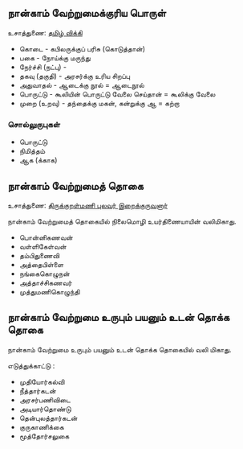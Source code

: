 ## நான்காம் வேற்றுமைக்குரிய பொருள் 
உசாத்துணை: [தமிழ் விக்கி](https://ta.wikipedia.org/s/93k)

* கொடை - கபிலருக்குப் பரிசு (கொடுத்தான்)
* பகை - நோய்க்கு மருந்து
* நேர்ச்சி (நட்பு) - 
* தகவு (தகுதி) - அரசர்க்கு உரிய சிறப்பு 
* அதுவாதல் - ஆடைக்கு நூல் = ஆடைநூல்
* பொருட்டு - கூலியின் பொருட்டு வேலை செய்தான் = கூலிக்கு வேலை
* முறை (உறவு) - தந்தைக்கு மகன், கன்றுக்கு ஆ = கற்றா

### சொல்லுருபுகள்
* பொருட்டு
* நிமித்தம்
* ஆக (க்காக)

## நான்காம் வேற்றுமைத் தொகை
உசாத்துணை: [திருக்குறள்மணி புலவர் இறைக்குருவனார்](http://kanichaaru.blogspot.com/2014/09/iv.html)

நான்காம் வேற்றுமைத் தொகையில் நிலைமொழி உயர்திணையாயின் வலிமிகாது. 

- பொன்னிகணவன்
- வள்ளிகேள்வன்
- தம்பிதுணைவி
- அத்தைபிள்ளை
- நங்கைகொழுநன்
- அத்தாச்சிகணவர்
- முத்துமணிகொழுந்தி

## நான்காம் வேற்றுமை உருபும் பயனும் உடன் தொக்க தொகை

நான்காம் வேற்றுமை உருபும் பயனும் உடன் தொக்க தொகையில் வலி மிகாது.

எடுத்துக்காட்டு :
- முதியோர்கல்வி
- நீத்தார்கடன்
- அரசர்பணிவிடை
- அடியார்தொண்டு
- தென்புலத்தார்கடன்
- குருகாணிக்கை
- மூத்தோர்சலுகை


